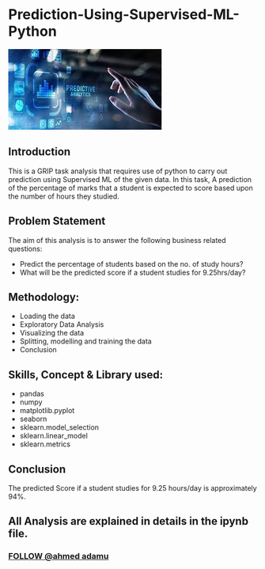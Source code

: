 # Prediction-Using-Supervised-ML-Python
![](Predictive_Analytics.jpg)

## Introduction
This is a GRIP task analysis that requires use of python to carry out prediction using Supervised ML of the given data. In this task, A prediction of the percentage of marks that a student is expected to score based upon the number of hours they studied. 

## Problem Statement 
The aim of this analysis is to answer the following business related questions:
- Predict the percentage of students based on the no. of study hours?
- What will be the predicted score if a student studies for 9.25hrs/day?

## Methodology:
- Loading the data
- Exploratory Data Analysis
- Visualizing the data
- Splitting, modelling and training the data
- Conclusion

## Skills, Concept & Library used:
- pandas
- numpy
- matplotlib.pyplot
- seaborn
- sklearn.model_selection 
- sklearn.linear_model
- sklearn.metrics

## Conclusion 
The predicted Score if a student studies for 9.25 hours/day is approximately 94%.

## All Analysis are explained in details in the ipynb file.

### [FOLLOW @ahmed adamu](https://www.linkedin.com/in/ahmed-adamu-0b63b9a5)
